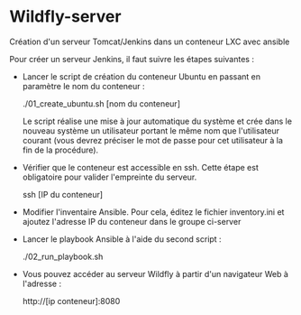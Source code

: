 # Wildfly-server
Création d'un serveur Tomcat/Jenkins dans un conteneur LXC avec ansible

Pour créer un serveur Jenkins, il faut suivre les étapes suivantes :

* Lancer le script de création du conteneur Ubuntu en passant en paramètre le nom du conteneur :

    ./01_create_ubuntu.sh [nom du conteneur]

  Le script réalise une mise à jour automatique du système et crée dans le nouveau système un utilisateur
  portant le même nom que l'utilisateur courant (vous devrez préciser le mot de passe
  pour cet utilisateur à la fin de la procédure). 

* Vérifier que le conteneur est accessible en ssh. Cette étape est obligatoire pour valider
  l'empreinte du serveur.
  
    ssh [IP du conteneur]

* Modifier l'inventaire Ansible. Pour cela, éditez le fichier inventory.ini et ajoutez l'adresse
  IP du conteneur dans le groupe ci-server

* Lancer le playbook Ansible à l'aide du second script :

    ./02_run_playbook.sh

* Vous pouvez accéder au serveur Wildfly à partir d'un navigateur Web à l'adresse :

    http://[ip conteneur]:8080
    

